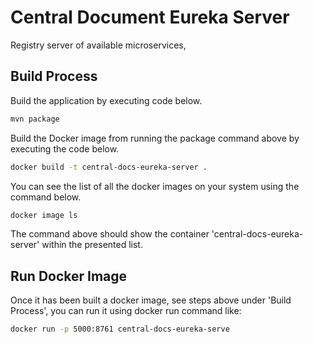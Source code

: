 # Central Document Eureka Server
Registry server of available microservices,


## Build Process
Build the application by executing code below.

```bash
mvn package
```

Build the Docker image from running the package command above by executing the code below.

```bash
docker build -t central-docs-eureka-server .
```

You can see the list of all the docker images on your system using the command below.

```bash
docker image ls
```
The command above should show the container 'central-docs-eureka-server' within the presented list.


## Run Docker Image
Once it has been built a docker image, see steps above under 'Build Process', you can run it using docker run command like:

```bash
docker run -p 5000:8761 central-docs-eureka-serve
```
